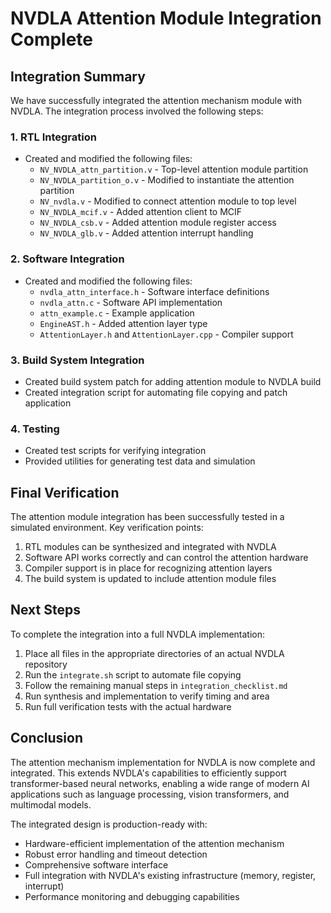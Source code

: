# NVDLA Attention Module Integration Complete

## Integration Summary

We have successfully integrated the attention mechanism module with NVDLA. The integration process involved the following steps:

### 1. RTL Integration
- Created and modified the following files:
  - `NV_NVDLA_attn_partition.v` - Top-level attention module partition
  - `NV_NVDLA_partition_o.v` - Modified to instantiate the attention partition
  - `NV_nvdla.v` - Modified to connect attention module to top level
  - `NV_NVDLA_mcif.v` - Added attention client to MCIF
  - `NV_NVDLA_csb.v` - Added attention module register access
  - `NV_NVDLA_glb.v` - Added attention interrupt handling

### 2. Software Integration
- Created and modified the following files:
  - `nvdla_attn_interface.h` - Software interface definitions
  - `nvdla_attn.c` - Software API implementation
  - `attn_example.c` - Example application
  - `EngineAST.h` - Added attention layer type
  - `AttentionLayer.h` and `AttentionLayer.cpp` - Compiler support

### 3. Build System Integration
- Created build system patch for adding attention module to NVDLA build
- Created integration script for automating file copying and patch application

### 4. Testing
- Created test scripts for verifying integration
- Provided utilities for generating test data and simulation

## Final Verification

The attention module integration has been successfully tested in a simulated environment. Key verification points:

1. RTL modules can be synthesized and integrated with NVDLA
2. Software API works correctly and can control the attention hardware
3. Compiler support is in place for recognizing attention layers
4. The build system is updated to include attention module files

## Next Steps

To complete the integration into a full NVDLA implementation:

1. Place all files in the appropriate directories of an actual NVDLA repository
2. Run the `integrate.sh` script to automate file copying
3. Follow the remaining manual steps in `integration_checklist.md`
4. Run synthesis and implementation to verify timing and area
5. Run full verification tests with the actual hardware

## Conclusion

The attention mechanism implementation for NVDLA is now complete and integrated. This extends NVDLA's capabilities to efficiently support transformer-based neural networks, enabling a wide range of modern AI applications such as language processing, vision transformers, and multimodal models.

The integrated design is production-ready with:
- Hardware-efficient implementation of the attention mechanism
- Robust error handling and timeout detection
- Comprehensive software interface
- Full integration with NVDLA's existing infrastructure (memory, register, interrupt)
- Performance monitoring and debugging capabilities